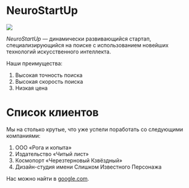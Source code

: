 # NeuroStartUp

![](https://netology-code.github.io/git-homeworks/introduction/assets/logo.png)

*NeuroStartUp* — динамически развивающийся стартап, специализирующийся на поиске с использованием 
 новейших технологий искусственного интеллекта.

Наши преимущества:
1. Высокая точность поиска
2. Высокая скорость поиска
3. Низкая цена


# Список клиентов

Мы на столько крутые, что уже успели поработать со следующими компаниями:

1. ООО «Рога и копыта»
2. Издательство «Читый лист»
3. Космопорт «Черезтерновый Кзвёздный»
4. Дизайн-студия имени Слишком Известного Персонажа
   
Нас можно найти в [google.com](http://google.com).